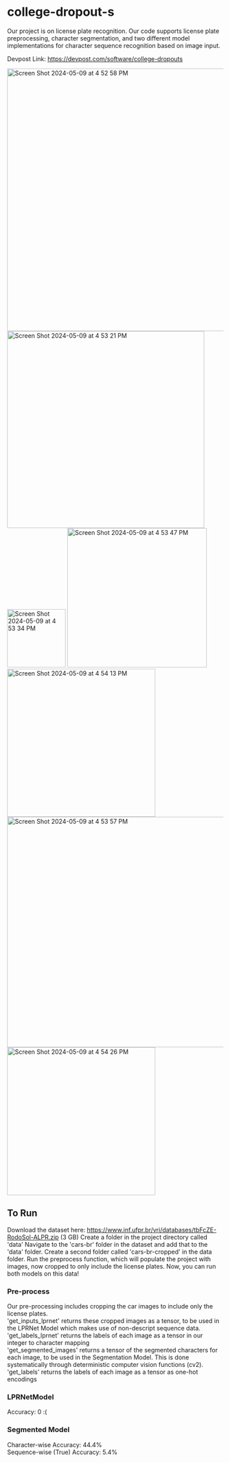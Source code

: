 # college-dropout-s
Our project is on license plate recognition. Our code supports license plate preprocessing, character segmentation, and two different model implementations for character sequence recognition based on image input.

Devpost Link: https://devpost.com/software/college-dropouts

<img width="612" alt="Screen Shot 2024-05-09 at 4 52 58 PM" src="https://github.com/erc-ma/License-Plate-Recognition/assets/103232379/6973b0ff-c088-417e-93ef-db0a47e3115c">

<img width="459" alt="Screen Shot 2024-05-09 at 4 53 21 PM" src="https://github.com/erc-ma/License-Plate-Recognition/assets/103232379/31ba6623-14ff-476f-88b2-ad2f493e609d">

<img width="136" alt="Screen Shot 2024-05-09 at 4 53 34 PM" src="https://github.com/erc-ma/License-Plate-Recognition/assets/103232379/5c13295d-8a6e-4e7e-a537-30df02af9011">

<img width="325" alt="Screen Shot 2024-05-09 at 4 53 47 PM" src="https://github.com/erc-ma/License-Plate-Recognition/assets/103232379/0d59d4bd-7bf8-4957-ab3d-d02300c0362a">

<img width="345" alt="Screen Shot 2024-05-09 at 4 54 13 PM" src="https://github.com/erc-ma/License-Plate-Recognition/assets/103232379/4cc25041-5faa-4bc9-b069-be0d3e565122">
<img width="537" alt="Screen Shot 2024-05-09 at 4 53 57 PM" src="https://github.com/erc-ma/License-Plate-Recognition/assets/103232379/b9d3ac6f-50ab-4597-8247-b9b924e05bcb">

<img width="345" alt="Screen Shot 2024-05-09 at 4 54 26 PM" src="https://github.com/erc-ma/License-Plate-Recognition/assets/103232379/38191fe9-d5fb-493f-940c-1eb6406cb6c4">

## To Run
Download the dataset here: https://www.inf.ufpr.br/vri/databases/tbFcZE-RodoSol-ALPR.zip (3 GB)
Create a folder in the project directory called 'data'
Navigate to the 'cars-br' folder in the dataset and add that to the 'data' folder.
Create a second folder called 'cars-br-cropped' in the data folder.
Run the preprocess function, which will populate the project with images, now cropped to only include the license plates.
Now, you can run both models on this data!

### Pre-process
Our pre-processing includes cropping the car images to include only the license plates. <br>
'get_inputs_lprnet' returns these cropped images as a tensor, to be used in the LPRNet Model which makes use of non-descript sequence data. <br>
'get_labels_lprnet' returns the labels of each image as a tensor in our integer to character mapping<br>
'get_segmented_images' returns a tensor of the segmented characters for each image, to be used in the Segmentation Model. This is done systematically through deterministic computer vision functions (cv2).<br>
'get_labels' returns the labels of each image as a tensor as one-hot encodings<br>

### LPRNetModel
Accuracy: 0 :(

### Segmented Model
Character-wise Accuracy: 44.4% <br>
Sequence-wise (True) Accuracy: 5.4%
